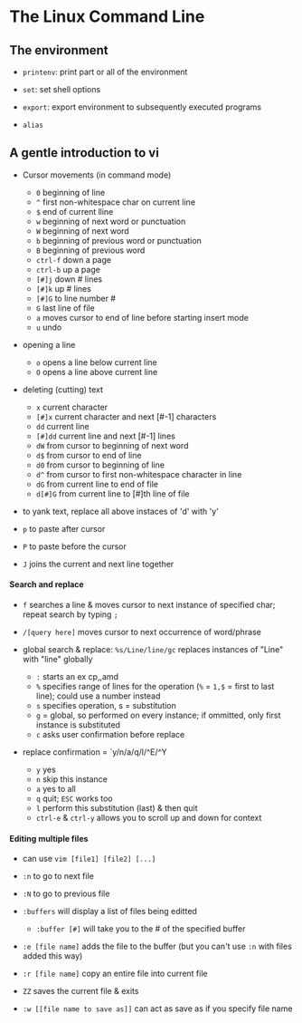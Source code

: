 # The Linux Command Line

## The environment

* `printenv`: print part or all of the environment

* `set`: set shell options

* `export`: export environment to subsequently executed programs

* `alias`

## A gentle introduction to vi

* Cursor movements (in command mode)
  - `0` beginning of line
  - `^` first non-whitespace char on current line
  - `$` end of current lline
  - `w` beginning of next word or punctuation
  - `W` beginning of next word
  - `b` beginning of previous word or punctuation
  - `B` beginning of previous word
  - `ctrl-f` down a page
  - `ctrl-b` up a page
  - `[#]j` down # lines
  - `[#]k` up # lines
  - `[#]G` to line number #
  -  `G` last line of file
  - `a` moves cursor to end of line before starting insert mode
  - `u` undo

* opening a line
  - `o` opens a line below current line
  - `O` opens a line above current line

* deleting (cutting) text
  - `x` current character
  - `[#]x` current character and next [#-1] characters
  - `dd` current line
  - `[#]dd` current line and next [#-1] lines
  - `dW` from cursor to beginning of next word
  - `d$` from cursor to end of line
  - `d0` from cursor to beginning of line
  - `d^` from cursor to first non-whitespace character in line
  - `dG` from current line to end of file
  - `d[#]G` from current line to [#]th line of file

* to yank text, replace all above instaces of 'd' with 'y'

* `p` to paste after cursor

* `P` to paste before the cursor

* `J` joins the current and next line together

#### Search and replace

* `f` searches a line & moves cursor to next instance of specified char; repeat search by typing `;`

* `/[query here]` moves cursor to next occurrence of word/phrase

* global search & replace: `%s/Line/line/gc` replaces instances of "Line" with "line" globally
  - `:` starts an ex cp,,amd
  - `%` specifies range of lines for the operation (`%` = `1,$` = first to last line); could use a number instead
  - `s` specifies operation, s = substitution
  - `g` = global, so performed on every instance; if ommitted, only first instance is substituted
  - `c` asks user confirmation before replace

* replace confirmation = `y/n/a/q/l/^E/^Y
  - `y` yes
  - `n` skip this instance
  - `a` yes to all
  - `q` quit; `ESC` works too
  - `l` perform this substitution (last) & then quit
  - `ctrl-e` & `ctrl-y` allows you to scroll up and down for context

#### Editing multiple files

* can use `vim [file1] [file2] [...]`

* `:n` to go to next file

* `:N` to go to previous file

* `:buffers` will display a list of files being editted
  - `:buffer [#]` will take you to the # of the specified buffer

* `:e [file name]` adds the file to the buffer (but you can't use `:n` with files added this way)

* `:r [file name]` copy an entire file into current file

* `ZZ` saves the current file & exits

* `:w [[file name to save as]]` can act as save as if you specify file name
